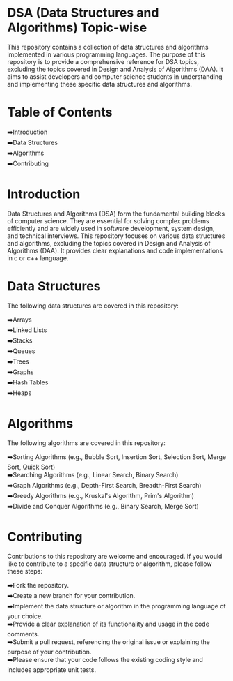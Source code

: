 # DSA (Data Structures and Algorithms) Topic-wise
This repository contains a collection of data structures and algorithms implemented in various programming languages. The purpose of this repository is to provide a comprehensive reference for DSA topics, excluding the topics covered in Design and Analysis of Algorithms (DAA). It aims to assist developers and computer science students in understanding and implementing these specific data structures and algorithms.

# Table of Contents
:arrow_right:Introduction </br> 
:arrow_right:Data Structures </br>
:arrow_right:Algorithms </br> 
:arrow_right:Contributing </br>

# Introduction
Data Structures and Algorithms (DSA) form the fundamental building blocks of computer science. They are essential for solving complex problems efficiently and are widely used in software development, system design, and technical interviews. This repository focuses on various data structures and algorithms, excluding the topics covered in Design and Analysis of Algorithms (DAA). It provides clear explanations and code implementations in c or c++ language.

# Data Structures
The following data structures are covered in this repository:

:arrow_right:Arrays </br> 
:arrow_right:Linked Lists </br> 
:arrow_right:Stacks </br> 
:arrow_right:Queues </br>
:arrow_right:Trees </br> 
:arrow_right:Graphs </br> 
:arrow_right:Hash Tables </br> 
:arrow_right:Heaps </br>


# Algorithms
The following algorithms are covered in this repository:

:arrow_right:Sorting Algorithms (e.g., Bubble Sort, Insertion Sort, Selection Sort, Merge Sort, Quick Sort) </br>
:arrow_right:Searching Algorithms (e.g., Linear Search, Binary Search)</br>
:arrow_right:Graph Algorithms (e.g., Depth-First Search, Breadth-First Search)</br> 
:arrow_right:Greedy Algorithms (e.g., Kruskal's Algorithm, Prim's Algorithm)</br> 
:arrow_right:Divide and Conquer Algorithms (e.g., Binary Search, Merge Sort)</br>


# Contributing
Contributions to this repository are welcome and encouraged. If you would like to contribute to a specific data structure or algorithm, please follow these steps:

:arrow_right:Fork the repository. </br>
:arrow_right:Create a new branch for your contribution.</br>
:arrow_right:Implement the data structure or algorithm in the programming language of your choice.</br>
:arrow_right:Provide a clear explanation of its functionality and usage in the code comments.</br>
:arrow_right:Submit a pull request, referencing the original issue or explaining the purpose of your contribution.</br>
:arrow_right:Please ensure that your code follows the existing coding style and includes appropriate unit tests.</br>
